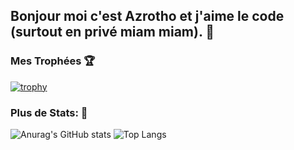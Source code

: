 ## Bonjour moi c'est Azrotho et j'aime le code (surtout en privé miam miam). 👏


### Mes Trophées 🏆

[![trophy](https://github-profile-trophy.vercel.app/?username=azrotho&theme=onedark)](https://github.com/ryo-ma/github-profile-trophy)

### Plus de Stats: 📘

![Anurag's GitHub stats](https://github-readme-stats.vercel.app/api?username=azrotho&show_icons=true&theme=radical&count_private=true)
![Top Langs](https://github-readme-stats.vercel.app/api/top-langs/?username=azrotho&layout=compact&theme=radical&count_private=true)


<!--
[![trophy](https://github-profile-trophy.vercel.app/?username=azrotho&theme=onedark)](https://github.com/ryo-ma/github-profile-trophy)
-->
